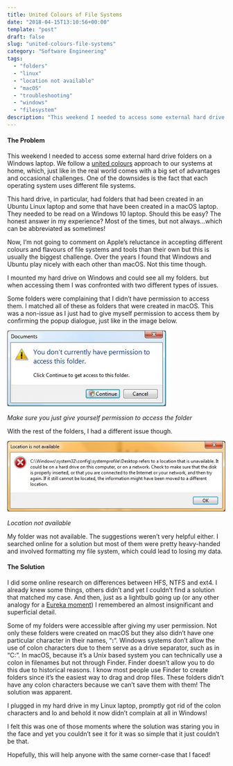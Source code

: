 ```yaml
---
title: United Colours of File Systems
date: "2018-04-15T13:10:56+00:00"
template: "post"
draft: false
slug: "united-colours-file-systems"
category: "Software Engineering"
tags:
  - "folders"
  - "linux"
  - "location not available"
  - "macOS"
  - "troubleshooting"
  - "windows"
  - "filesystem"
description: "This weekend I needed to access some external hard drive folders on a Windows laptop. We follow a united colours approach to our systems at home, which, just like in the real world comes with a big set of advantages and occasional challenges. One of the downsides is the fact that each operating system uses different file systems."
---
```

#### The Problem

This weekend I needed to access some external hard drive folders on a Windows laptop. We follow a [united colours](https://innovativedesignhistory.wordpress.com/2014/04/08/the-united-colors-of-benetton-campaign-history/) approach to our systems at home, which, just like in the real world comes with a big set of advantages and occasional challenges. One of the downsides is the fact that each operating system uses different file systems.

This hard drive, in particular, had folders that had been created in an Ubuntu Linux laptop and some that have been created in a macOS laptop. They needed to be read on a Windows 10 laptop. Should this be easy? The honest answer in my experience? Most of the times, but not always…which can be abbreviated as sometimes!

Now, I’m not going to comment on Apple’s reluctance in accepting different colours and flavours of file systems and tools than their own but this is usually the biggest challenge. Over the years I found that Windows and Ubuntu play nicely with each other than macOS. Not this time though.

I mounted my hard drive on Windows and could see all my folders. but when accessing them I was confronted with two different types of issues.

Some folders were complaining that I didn’t have permission to access them. I matched all of these as folders that were created in macOS. This was a non-issue as I just had to give myself permission to access them by confirming the popup dialogue, just like in the image below.

![permissiontocontinue.jpg](../uploads/permissiontocontinue.jpg)

*Make sure you just give yourself permission to access the folder*

With the rest of the folders, I had a different issue though.

![location-is-not-available-11.jpg](../uploads/location-is-not-available-11.jpg)

*Location not available*

My folder was not available. The suggestions weren’t very helpful either. I searched online for a solution but most of them were pretty heavy-handed and involved formatting my file system, which could lead to losing my data.

#### The Solution

I did some online research on differences between HFS, NTFS and ext4. I already knew some things, others didn’t and yet I couldn’t find a solution that matched my case. And then, just as a lightbulb going up (or any other analogy for a [Eureka moment](https://en.wikipedia.org/wiki/Eureka_(word))) I remembered an almost insignificant and superficial detail.

Some of my folders were accessible after giving my user permission. Not only these folders were created on macOS but they also didn’t have one particular character in their names, “**:**“. Windows systems don’t allow the use of colon characters due to them serve as a drive separator, such as in “C:”. In macOS, because it’s a Unix based system you can technically use a colon in filenames but not through Finder. Finder doesn’t allow you to do this due to historical reasons. I know most people use Finder to create folders since it’s the easiest way to drag and drop files. These folders didn’t have any colon characters because we can’t save them with them! The solution was apparent.

I plugged in my hard drive in my Linux laptop, promptly got rid of the colon characters and lo and behold it now didn’t complain at all in Windows!

I felt this was one of those moments where the solution was staring you in the face and yet you couldn’t see it for it was so simple that it just couldn’t be that.

Hopefully, this will help anyone with the same corner-case that I faced!
